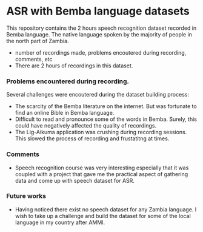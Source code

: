 # ASR with Bemba language datasets
This repository contains the 2 hours speech recognition dataset recorded in Bemba language. The native language spoken by the majority of people in the north part of Zambia.

- number of recordings made, problems encoutered during recording, comments, etc
- There are 2 hours of recordings in this dataset.

### Problems encountered during recording.
Several challenges were encoutered during the dataset building process:
- The scarcity of the Bemba literature on the internet. But was fortunate to find an online Bible in Bemba language. 
- Difficult to read and pronounce some of the words in Bemba. Surely, this could have negatively affected the quality of recordings.
- The Lig-Aikuma application was crushing during recording sessions. This  slowed the process of recording and frustatitng at times.

### Comments
- Speech recognition course was very interesting especially that it was coupled with a project that gave me the practical aspect of gathering data and come up with speech dataset for ASR.

### Future works
- Having noticed there exist no speech dataset for any Zambia language. I wish to take up a challenge and build the dataset for some of the local language in my country after AMMI.

